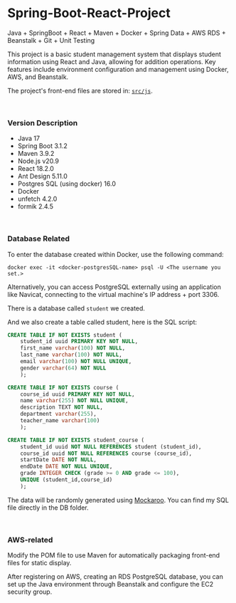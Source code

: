 # Spring-Boot-React-Project
Java + SpringBoot + React + Maven + Docker + Spring Data + AWS RDS + Beanstalk + Git + Unit Testing

This project is a basic student management system that displays student information using React and Java, allowing for addition operations. Key features include environment configuration and management using Docker, AWS, and Beanstalk.

The project's front-end files are stored in: <a href="https://github.com/lh728/Spring-Boot-React-Project/tree/23d75c840ee628d4a2cdd7184ffb7595a8c12fd1/src/js">`src/js`</a>.

<br/>

### Version Description

- Java 17
- Spring Boot 3.1.2
- Maven 3.9.2
- Node.js v20.9
- React 18.2.0
- Ant Design 5.11.0
- Postgres SQL (using docker) 16.0
- Docker 
- unfetch 4.2.0
- formik 2.4.5

<br/>

### Database Related

To enter the database created within Docker, use the following command:

```shell
docker exec -it <docker-postgresSQL-name> psql -U <The username you set.>
```

Alternatively, you can access PostgreSQL externally using an application like Navicat, connecting to the virtual machine's IP address + port 3306.

There is a database called `student`  we created.

 And we also create a table called student, here is the SQL script:

```sql
CREATE TABLE IF NOT EXISTS student (
    student_id uuid PRIMARY KEY NOT NULL,
    first_name varchar(100) NOT NULL,
    last_name varchar(100) NOT NULL,
    email varchar(100) NOT NULL UNIQUE,
    gender varchar(64) NOT NULL
    );

CREATE TABLE IF NOT EXISTS course (
    course_id uuid PRIMARY KEY NOT NULL,
    name varchar(255) NOT NULL UNIQUE,
    description TEXT NOT NULL,
    department varchar(255),
    teacher_name varchar(100)
    );

CREATE TABLE IF NOT EXISTS student_course (
    student_id uuid NOT NULL REFERENCES student (student_id),
    course_id uuid NOT NULL REFERENCES course (course_id),
    startDate DATE NOT NULL,
    endDate DATE NOT NULL UNIQUE,
    grade INTEGER CHECK (grade >= 0 AND grade <= 100),
    UNIQUE (student_id,course_id)
    );
```

The data will be randomly generated using <a href="https://www.mockaroo.com/">Mockaroo</a>. You can find my SQL file directly in the DB folder.

<br/>

### AWS-related

Modify the POM file to use Maven for automatically packaging front-end files for static display.

After registering on AWS, creating an RDS PostgreSQL database, you can set up the Java environment through Beanstalk and configure the EC2 security group.

<br/>

